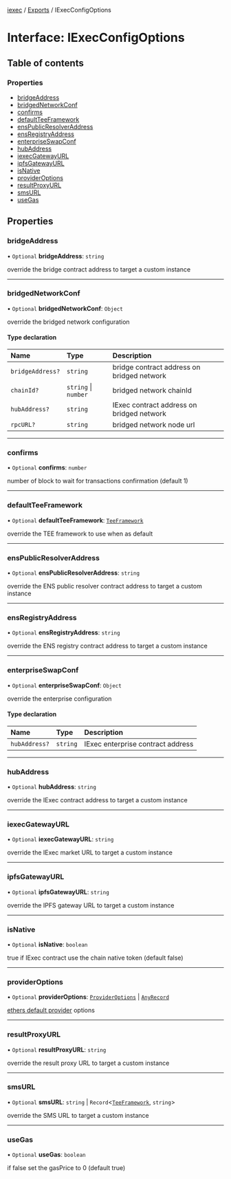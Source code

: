 [iexec](../README.md) / [Exports](../modules.md) / IExecConfigOptions

# Interface: IExecConfigOptions

## Table of contents

### Properties

- [bridgeAddress](IExecConfigOptions.md#bridgeaddress)
- [bridgedNetworkConf](IExecConfigOptions.md#bridgednetworkconf)
- [confirms](IExecConfigOptions.md#confirms)
- [defaultTeeFramework](IExecConfigOptions.md#defaultteeframework)
- [ensPublicResolverAddress](IExecConfigOptions.md#enspublicresolveraddress)
- [ensRegistryAddress](IExecConfigOptions.md#ensregistryaddress)
- [enterpriseSwapConf](IExecConfigOptions.md#enterpriseswapconf)
- [hubAddress](IExecConfigOptions.md#hubaddress)
- [iexecGatewayURL](IExecConfigOptions.md#iexecgatewayurl)
- [ipfsGatewayURL](IExecConfigOptions.md#ipfsgatewayurl)
- [isNative](IExecConfigOptions.md#isnative)
- [providerOptions](IExecConfigOptions.md#provideroptions)
- [resultProxyURL](IExecConfigOptions.md#resultproxyurl)
- [smsURL](IExecConfigOptions.md#smsurl)
- [useGas](IExecConfigOptions.md#usegas)

## Properties

### bridgeAddress

• `Optional` **bridgeAddress**: `string`

override the bridge contract address to target a custom instance

___

### bridgedNetworkConf

• `Optional` **bridgedNetworkConf**: `Object`

override the bridged network configuration

#### Type declaration

| Name | Type | Description |
| :------ | :------ | :------ |
| `bridgeAddress?` | `string` | bridge contract address on bridged network |
| `chainId?` | `string` \| `number` | bridged network chainId |
| `hubAddress?` | `string` | IExec contract address on bridged network |
| `rpcURL?` | `string` | bridged network node url |

___

### confirms

• `Optional` **confirms**: `number`

number of block to wait for transactions confirmation (default 1)

___

### defaultTeeFramework

• `Optional` **defaultTeeFramework**: [`TeeFramework`](../modules.md#teeframework)

override the TEE framework to use when as default

___

### ensPublicResolverAddress

• `Optional` **ensPublicResolverAddress**: `string`

override the ENS public resolver contract address to target a custom instance

___

### ensRegistryAddress

• `Optional` **ensRegistryAddress**: `string`

override the ENS registry contract address to target a custom instance

___

### enterpriseSwapConf

• `Optional` **enterpriseSwapConf**: `Object`

override the enterprise configuration

#### Type declaration

| Name | Type | Description |
| :------ | :------ | :------ |
| `hubAddress?` | `string` | IExec enterprise contract address |

___

### hubAddress

• `Optional` **hubAddress**: `string`

override the IExec contract address to target a custom instance

___

### iexecGatewayURL

• `Optional` **iexecGatewayURL**: `string`

override the IExec market URL to target a custom instance

___

### ipfsGatewayURL

• `Optional` **ipfsGatewayURL**: `string`

override the IPFS gateway URL to target a custom instance

___

### isNative

• `Optional` **isNative**: `boolean`

true if IExec contract use the chain native token (default false)

___

### providerOptions

• `Optional` **providerOptions**: [`ProviderOptions`](ProviderOptions.md) \| [`AnyRecord`](../modules.md#anyrecord)

[ethers default provider](https://docs.ethers.io/v5/api/providers/#providers-getDefaultProvider) options

___

### resultProxyURL

• `Optional` **resultProxyURL**: `string`

override the result proxy URL to target a custom instance

___

### smsURL

• `Optional` **smsURL**: `string` \| `Record`<[`TeeFramework`](../modules.md#teeframework), `string`\>

override the SMS URL to target a custom instance

___

### useGas

• `Optional` **useGas**: `boolean`

if false set the gasPrice to 0 (default true)
